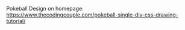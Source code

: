 Pokeball Design on homepage: 
https://www.thecodingcouple.com/pokeball-single-div-css-drawing-tutorial/

